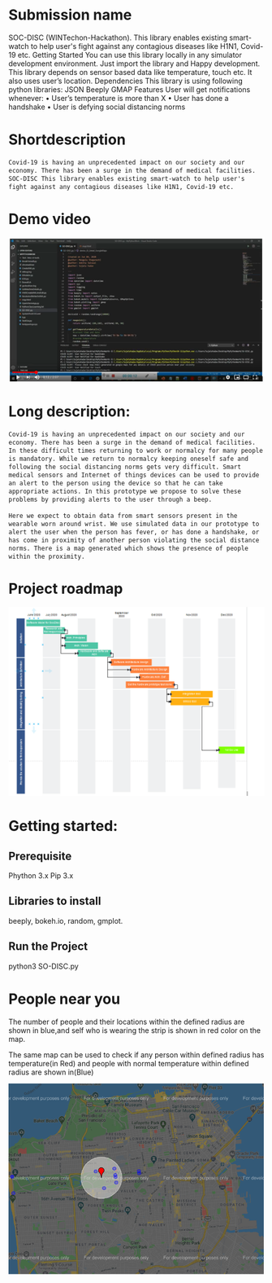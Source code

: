 # Submission name
SOC-DISC (WINTechon-Hackathon). This library enables existing smart-watch to help user's fight against any contagious diseases like H1N1, Covid-19 etc. Getting Started You can use this library locally in any simulator development environment. Just import the library and Happy development. This library depends on sensor based data like temperature, touch etc. It also uses user’s location. Dependencies This library is using following python libraries: JSON Beeply GMAP Features User will get notifications whenever: • User’s temperature is more than X • User has done a handshake • User is defying social distancing norms

# Shortdescription
    Covid-19 is having an unprecedented impact on our society and our economy. There has been a surge in the demand of medical facilities. SOC-DISC This library enables existing smart-watch to help user's fight against any contagious diseases like H1N1, Covid-19 etc.
    
# Demo video
[![Demo](./demo.PNG)](https://youtu.be/qG-bMis2MEs)
  
#    Long description:
    Covid-19 is having an unprecedented impact on our society and our economy. There has been a surge in the demand of medical facilities. In these difficult times returning to work or normalcy for many people is mandatory. While we return to normalcy keeping oneself safe and following the social distancing norms gets very difficult. Smart medical sensors and Internet of things devices can be used to provide an alert to the person using the device so that he can take appropriate actions. In this prototype we propose to solve these problems by providing alerts to the user through a beep. 

    Here we expect to obtain data from smart sensors present in the wearable worn around wrist. We use simulated data in our prototype to alert the user when the person has fever, or has done a handshake, or has come in proximity of another person violating the social distance norms. There is a map generated which shows the presence of people within the proximity.

# Project roadmap
![Roadmap](./roadmap1.PNG)

# Getting started:
## Prerequisite
Phython 3.x
Pip 3.x
## Libraries to install
beeply,  bokeh.io, random, gmplot.

## Run the Project
python3 SO-DISC.py

# People near you

The number of people and their locations within the defined radius are shown in blue,and self who is wearing the strip is shown in red color on the map.

The same map can be used to check if any person within defined radius has temperature(in Red) and people with normal temperature within defined radius are shown in(Blue) 

![Check COVID suspect](./Map.PNG)


